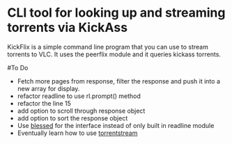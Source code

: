 # CLI tool for looking up and streaming torrents via KickAss

KickFlix is a simple command line program that you can use to stream torrents to VLC.
It uses the peerflix module and it queries kickass torrents.

#To Do

- Fetch more pages from response, filter the response and push it into a new array for display.
- refactor readline to use rl.prompt() method
- refactor the line 15
- add option to scroll through response object
- add option to sort the response object
- Use [blessed](https://github.com/chjj/blessed) for the interface instead of only built in readline module
- Eventually learn how to use [torrentstream](https://github.com/mafintosh/torrent-stream)